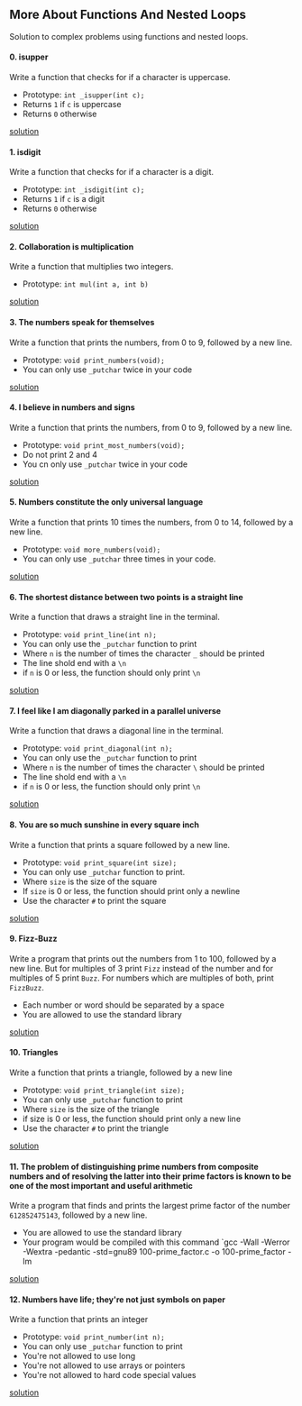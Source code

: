 ## More About Functions And Nested Loops
Solution to complex problems using functions and nested loops.

#### 0. isupper
Write a function that checks for if a character is uppercase.
* Prototype: `int _isupper(int c);`
* Returns `1` if `c` is uppercase
* Returns `0` otherwise

[solution](/0x04-more_functions_nested_loops/0-isupper.c)

#### 1. isdigit
Write a function that checks for if a character is a digit.
* Prototype: `int _isdigit(int c);`
* Returns `1` if `c` is a digit
* Returns `0` otherwise

[solution](/0x04-more_functions_nested_loops/1-isdigit.c)

#### 2. Collaboration is multiplication
Write a function that multiplies two integers.
* Prototype: `int mul(int a, int b)`

[solution](/0x04-more_functions_nested_loops/2-mul.c)

#### 3. The numbers speak for themselves
Write a function that prints the numbers, from 0 to 9, followed by a new line.
* Prototype: `void print_numbers(void);`
* You can only use `_putchar` twice in your code

[solution](/0x04-more_functions_nested_loops/3-print_numbers.c)

#### 4. I believe in numbers and signs
Write a function that prints the numbers, from 0 to 9, followed by a new line.
* Prototype: `void print_most_numbers(void);`
* Do not print 2 and 4
* You cn only use `_putchar` twice in your code

[solution](/0x04-more_functions_nested_loops/4-print_most_numbers.c)

#### 5. Numbers constitute the only universal language
Write a function that prints 10 times the numbers, from 0 to 14, followed by a new line.
* Prototype: `void more_numbers(void);`
* You can only use `_putchar` three times in your code.

[solution](/0x04-more_functions_nested_loops/5-more_numbers.c)

#### 6. The shortest distance between two points is a straight line
Write a function that draws a straight line in the terminal.
* Prototype: `void print_line(int n);`
* You can only use the `_putchar` function to print
* Where `n` is the number of times the character `_` should be printed
* The line shold end with a `\n`
* if `n` is 0 or less, the function should only print `\n`

[solution](/0x04-more_functions_nested_loops/6-print_line.c)

#### 7. I feel like I am diagonally parked in a parallel universe
Write a function that draws a diagonal line in the terminal.
* Prototype: `void print_diagonal(int n);`
* You can only use the `_putchar` function to print
* Where `n` is the number of times the character `\` should be printed
* The line shold end with a `\n`
* if `n` is 0 or less, the function should only print `\n`

[solution](/0x04-more_functions_nested_loops/7-print_diagonal.c)

#### 8. You are so much sunshine in every square inch
Write a function that prints a square followed by a new line.
* Prototype: `void print_square(int size);`
* You can only use `_putchar` function to print.
* Where `size` is the size of the square
* If `size` is 0 or less, the function should print only a newline
* Use the character `#` to print the square

[solution](/0x04-more_functions_nested_loops/8-print_square.c)

#### 9. Fizz-Buzz
Write a program that prints out the numbers from 1 to 100, followed by a new line. But for multiples of 3 print `Fizz` instead of the number and for multiples of 5 print `Buzz`. For numbers which are multiples of both, print `FizzBuzz`.
* Each number or word should be separated by a space
* You are allowed to use the standard library

[solution](/0x04-more_functions_nested_loops/9-fizz_buzz.c)

#### 10. Triangles
Write a function that prints a triangle, followed by a new line
* Prototype: `void print_triangle(int size);`
* You can only use `_putchar` function to print
* Where `size` is the size of the triangle
* if size is 0 or less, the function should print only a new line
* Use the character `#` to print the triangle

[solution](/0x04-more_functions_nested_loops/10-print_triangle.c)

#### 11. The problem of distinguishing prime numbers from composite numbers and of resolving the latter into their prime factors is known to be one of the most important and useful arithmetic
Write a program that finds and prints the largest prime factor of the number `612852475143`, followed by a new line.
* You are allowed to use the standard library
* Your program would be compiled with this command `gcc -Wall -Werror -Wextra -pedantic -std=gnu89 100-prime_factor.c -o 100-prime_factor -lm

[solution](/0x04-more_functions_nested_loops/100-prime_factor.c)

#### 12. Numbers have life; they're not just symbols on paper
Write a function that prints an integer
* Prototype: `void print_number(int n);`
* You can only use `_putchar` function to print
* You're not allowed to use long
* You're not allowed to use arrays or pointers
* You're not allowed to hard code special values

[solution](/0x04-more_functions_nested_loops/101-print_number.c)


